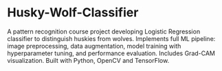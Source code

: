 # Husky-Wolf-Classifier
 A pattern recognition course project developing Logistic Regression classifier to distinguish huskies from wolves. Implements full ML pipeline: image preprocessing, data augmentation, model training with hyperparameter tuning, and performance evaluation. Includes Grad-CAM visualization. Built with Python, OpenCV and TensorFlow.
